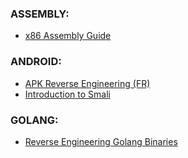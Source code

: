 ### ASSEMBLY:
- [x86 Assembly Guide](https://www.cs.virginia.edu/~evans/cs216/guides/x86.html)

### ANDROID:
- [APK Reverse Engineering (FR)](https://korben.info/decompiler-application-android-apk-recompiler.html)
- [Introduction to Smali](https://payatu.com/blog/an-introduction-to-smali/)

### GOLANG:
- [Reverse Engineering Golang Binaries](https://www.sentinelone.com/labs/alphagolang-a-step-by-step-go-malware-reversing-methodology-for-ida-pro/)
